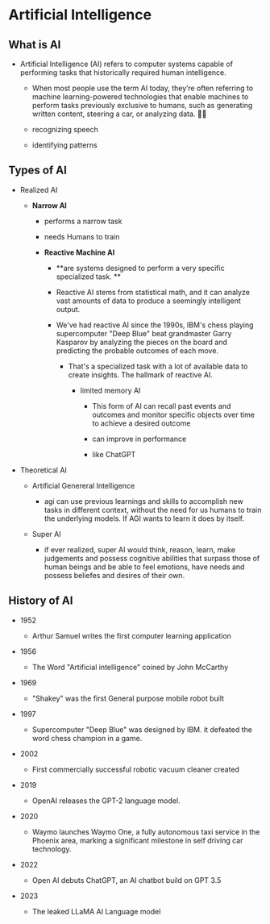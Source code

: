 # Artificial Intelligence

## What is AI

* Artificial Intelligence \(AI\) refers to computer systems capable of performing tasks that historically required human intelligence\.

    * When most people use the term AI today\, they’re often referring to machine learning\-powered technologies that enable machines to perform tasks previously exclusive to humans\, such as generating written content\, steering a car\, or analyzing data\. 🤖🌟

    *  recognizing speech

    * identifying patterns

## Types of AI

* Realized AI

    * **Narrow AI**

        * performs a narrow task

        * needs Humans to train

        * **Reactive Machine AI**

            * **are systems designed to perform a very specific specialized task\. **

            * Reactive AI stems from statistical math\, and it can analyze vast amounts of data to produce a seemingly intelligent output\.

            * We've had reactive AI since the 1990s\, IBM's chess playing supercomputer "Deep Blue" beat grandmaster Garry Kasparov by analyzing the pieces on the board and predicting the probable outcomes of each move\.

                * That's a  specialized task with a lot of available data   to create insights\. The hallmark of reactive AI\.  

                    * limited memory AI

                        * This form of AI can recall past events and outcomes and monitor specific objects over time to  achieve a desired outcome

                        * can improve in performance

                        * like ChatGPT

* Theoretical AI

    * Artificial Genereral Intelligence

        * agi can use previous learnings and skills to accomplish new tasks in different context\, without the need for us humans to train the underlying models\. If AGI wants to learn it does by itself\.

    * Super AI

        * if ever realized\, super AI would think\, reason\, learn\, make judgements and possess cognitive abilities that surpass those of human beings and be able to feel emotions\, have needs and possess beliefes and desires of their own\.

## History of AI

* 1952

    * Arthur Samuel writes the first computer learning application

* 1956

    * The Word "Artificial intelligence" coined by John McCarthy

* 1969

    * "Shakey" was the first General purpose mobile robot built

* 1997

    * Supercomputer "Deep Blue" was designed by IBM\. it defeated the word chess champion in a game\.

* 2002

    * First commercially successful robotic vacuum cleaner created

* 2019

    * OpenAI releases the GPT\-2 language model\.

* 2020

    * Waymo launches Waymo One\, a fully autonomous taxi service in the Phoenix area\, marking a significant milestone in self driving car technology\.

* 2022

    * Open AI debuts ChatGPT\, an AI chatbot build on GPT 3\.5

* 2023

    * The leaked LLaMA AI Language model